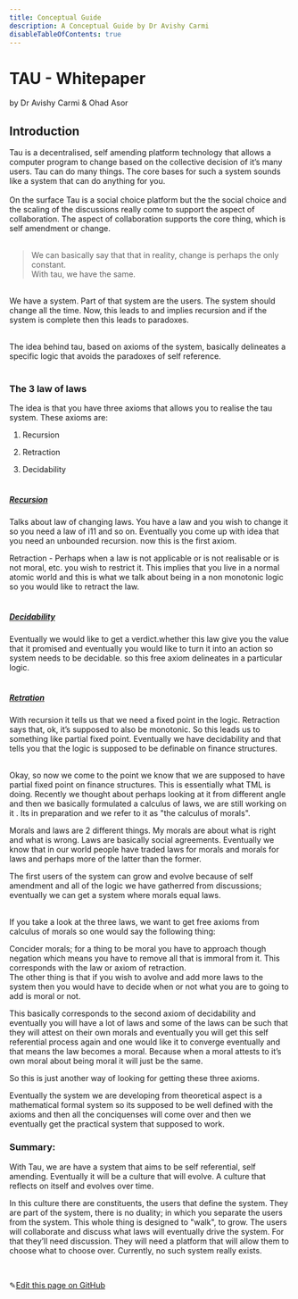 ```yaml
---
title: Conceptual Guide 
description: A Conceptual Guide by Dr Avishy Carmi
disableTableOfContents: true
---
```


# TAU - Whitepaper

by Dr Avishy Carmi & Ohad Asor

## Introduction

Tau is a decentralised, self amending platform technology that allows a computer program to change based on the collective decision of it’s many users.
Tau can do many things. The core bases for such a system sounds like a system that can do anything for you.<br><br>
On the surface Tau is a social choice platform but the the social choice and the scaling of the discussions really come to support the aspect of collaboration. The aspect of collaboration supports the core thing, which is self amendment or change.<br><br>

> We can basically say that that in reality, change is perhaps the only constant.<br>With tau, we have the same. <br>

<br>We have a system.  Part of that system are the users. The system should change all the time. Now, this leads to and implies recursion and if the system is complete then this leads to paradoxes. <br><br>

The idea behind tau, based on axioms of the system, basically delineates a specific logic that avoids the paradoxes of self reference.<br><br>

### The 3 law of laws<br>

The idea is that you have three axioms that allows you to realise the tau system. These axioms are:

1. Recursion

2. Retraction 

3. Decidability<br><br>

##### **<ins>Recursion</ins>** <br>

Talks about law of changing laws. You have a law and you wish to change it so you need a law of i11 and so on. Eventually you come up with idea that you need an unbounded recursion. now this is the first axiom.

Retraction - Perhaps when a law is not applicable or is not realisable or is not moral, etc. you wish to restrict it. This implies that you live in a normal atomic world and this is what we talk about being in a non monotonic logic so you would like to retract the law.<br><br>

##### **<ins>Decidability</ins>** <br>

Eventually we would like to get a verdict.whether this law give you the value that it promised and eventually you would like to turn it into an action so system needs to be decidable. so this free axiom delineates in a particular logic.<br><br>

##### **<ins>Retration</ins>** <br>

With recursion it tells us that we need a fixed point in the logic. Retraction says that, ok, it’s supposed to also be monotonic. So this leads us to something like partial fixed point. Eventually we have decidability and that tells you that the logic is supposed to be definable on finance structures.<br><br>

Okay, so now we come to the point we know that we are supposed to have partial fixed point on finance structures. This is essentially what TML is doing. Recently we thought about perhaps looking at it from different angle and then we basically formulated a calculus of laws, we are still working on it . Its in preparation and we refer to it as "the calculus of morals". <br>

Morals and laws are 2 different things. My morals are about what is right and what is wrong. Laws are basically social agreements. Eventually we know that in our world people have traded laws for morals and morals for laws and perhaps more of the latter than the former. <br>

The first users of the system can grow and evolve because of self amendment and all of the logic we have gatherred from discussions; eventually we can get a system where morals equal laws. <br><br>

If you take a look at the three laws, we want to get free axioms from calculus of morals so one would say the following thing:<br>

Concider morals; for a thing to be moral you have to approach though negation which means you have to remove all that is immoral from it. This corresponds with the law or axiom of retraction.<br>
The other thing is that if you wish to avolve and add more laws to the system then you would have to decide when or not what you are to going to add is moral or not.<br>

This basically corresponds to the second axiom of decidability and eventually you will have a lot of laws and some of the laws can be such that they will attest on their own morals and eventually you will get this self referential process again and one would like it to converge eventually and that means the law becomes a moral. Because when a moral attests to it’s own moral about being moral it will just be the same. <br>

So this is just another way of looking for getting these three axioms.<br>

Eventually the system we are developing from theoretical aspect is a mathematical formal system so its supposed to be well defined with the axioms and then all the conciquenses will come over  and then we eventually get the practical system that supposed to work. <br>



### Summary: 

With Tau, we are have a system that aims to be self referential, self amending. Eventually it will be a culture that will evolve. A culture that reflects on itself and evolves over time.<br>

In this culture there are constituents, the users that define the system. They are part of the system, there is no duality; in which you separate the users from the system. This whole thing is designed to "walk", to grow. The users will collaborate and discuss what laws will eventually drive the system. For that they’ll need discussion. They will need a platform that will allow them to choose what to choose over. Currently, no such system really exists.


<br>

✎[Edit this page on GitHub](https://github.com/TauGuide/tau/blob/master/Content.md)